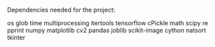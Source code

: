 Dependencies needed for the project:

os
glob
time
multiprocessing
itertools
tensorflow
cPickle
math
scipy
re
pprint
numpy
matplotlib
cv2
pandas
joblib
scikit-image
cython
natsort
tkinter
